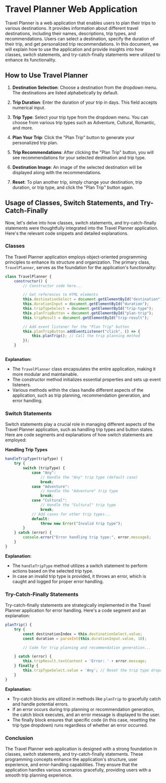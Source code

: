 
# Travel Planner Web Application

Travel Planner is a web application that enables users to plan their trips to various destinations. It provides information about different travel destinations, including their names, descriptions, trip types, and recommendations. Users can select a destination, specify the duration of their trip, and get personalized trip recommendations. In this document, we will explain how to use the application and provide insights into how classes, switch statements, and try-catch-finally statements were utilized to enhance its functionality.

## How to Use Travel Planner

1. **Destination Selection**: Choose a destination from the dropdown menu. The destinations are listed alphabetically by default.

2. **Trip Duration**: Enter the duration of your trip in days. This field accepts numerical input.

3. **Trip Type**: Select your trip type from the dropdown menu. You can choose from various trip types such as Adventure, Cultural, Romantic, and more.

4. **Plan Your Trip**: Click the "Plan Trip" button to generate your personalized trip plan.

5. **Trip Recommendations**: After clicking the "Plan Trip" button, you will see recommendations for your selected destination and trip type.

6. **Destination Image**: An image of the selected destination will be displayed along with the recommendations.

7. **Reset**: To plan another trip, simply change your destination, trip duration, or trip type, and click the "Plan Trip" button again.

## Usage of Classes, Switch Statements, and Try-Catch-Finally

Now, let's delve into how classes, switch statements, and try-catch-finally statements were thoughtfully integrated into the Travel Planner application. Here's the relevant code snippets and detailed explanations.

### Classes

The Travel Planner application employs object-oriented programming principles to enhance its structure and organization. The primary class, `TravelPlanner`, serves as the foundation for the application's functionality:

```javascript
class TravelPlanner {
    constructor() {
        // Constructor code here...

        // Get references to HTML elements
        this.destinationSelect = document.getElementById("destination");
        this.durationInput = document.getElementById("duration");
        this.tripTypeSelect = document.getElementById("trip-type");
        this.planTripButton = document.getElementById("plan-trip");
        this.tripResult = document.getElementById("trip-result");

        // Add event listener for the "Plan Trip" button
        this.planTripButton.addEventListener("click", () => {
            this.planTrip(); // Call the trip planning method
        });
    }
    
```

**Explanation:**

- The `TravelPlanner` class encapsulates the entire application, making it more modular and maintainable.
- The constructor method initializes essential properties and sets up event listeners.
- Various methods within the class handle different aspects of the application, such as trip planning, recommendation generation, and error handling.

### Switch Statements

Switch statements play a crucial role in managing different aspects of the Travel Planner application, such as handling trip types and button states. Here are code segments and explanations of how switch statements are employed:

**Handling Trip Types**

```javascript
handleTripType(tripType) {
    try {
        switch (tripType) {
            case "Any":
                // Handle the "Any" trip type (default case)
                break;
            case "Adventure":
                // Handle the "Adventure" trip type
                break;
            case "Cultural":
                // Handle the "Cultural" trip type
                break;
            // Add cases for other trip types...
            default:
                throw new Error("Invalid trip type");
        }
    } catch (error) {
        console.error("Error handling trip type:", error.message);
    }
}
```

**Explanation:**

- The `handleTripType` method utilizes a switch statement to perform actions based on the selected trip type.
- In case an invalid trip type is provided, it throws an error, which is caught and logged for proper error handling.


### Try-Catch-Finally Statements

Try-catch-finally statements are strategically implemented in the Travel Planner application for error handling. Here's a code segment and an explanation:

```javascript
planTrip() {
    try {
        const destinationIndex = this.destinationSelect.value;
        const duration = parseInt(this.durationInput.value, 10);

        // Code for trip planning and recommendation generation...

    } catch (error) {
        this.tripResult.textContent = 'Error: ' + error.message;
    } finally {
        this.tripTypeSelect.value = 'Any'; // Reset the trip type dropdown
    }
}
```

**Explanation:**

- Try-catch blocks are utilized in methods like `planTrip` to gracefully catch and handle potential errors.
- If an error occurs during trip planning or recommendation generation, the catch block executes, and an error message is displayed to the user.
- The finally block ensures that specific code (in this case, resetting the trip type dropdown) runs regardless of whether an error occurred.

### Conclusion

The Travel Planner web application is designed with a strong foundation in classes, switch statements, and try-catch-finally statements. These programming concepts enhance the application's structure, user experience, and error-handling capabilities. They ensure that the application handles various scenarios gracefully, providing users with a smooth trip planning experience.
```
